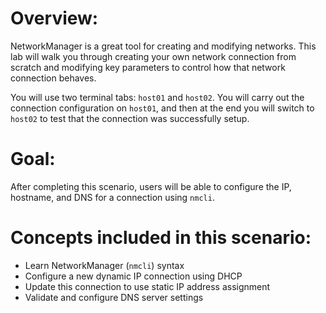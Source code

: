 # Overview:

NetworkManager is a great tool for creating and modifying networks. This lab
will walk you through creating your own network connection from scratch and
modifying key parameters to control how that network connection behaves.

You will use two terminal tabs: `host01` and `host02`. You will carry out the
connection configuration on `host01`, and then at the end you will switch to
`host02` to test that the connection was successfully setup.

# Goal:

After completing this scenario, users will be able to configure the IP, hostname,
and DNS for a connection using `nmcli`.

# Concepts included in this scenario:
* Learn NetworkManager (`nmcli`) syntax
* Configure a new dynamic IP connection using DHCP
* Update this connection to use static IP address assignment
* Validate and configure DNS server settings
